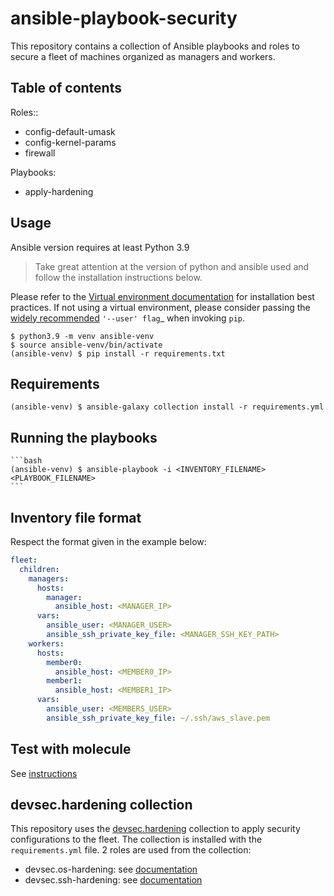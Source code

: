 # ansible-playbook-security

This repository contains a collection of Ansible playbooks and roles to secure a fleet of machines organized as managers and workers.

## Table of contents

Roles::
- config-default-umask
- config-kernel-params
- firewall

Playbooks:
- apply-hardening

## Usage

Ansible version requires at least Python 3.9

> Take great attention at the version of python and ansible used and follow the installation instructions below.

Please refer to the [Virtual environment documentation](https://virtualenv.pypa.io/en/latest/) for installation best
practices. If not using a virtual environment, please consider passing the
[widely recommended](https://packaging.python.org/tutorials/installing-packages/#installing-to-the-user-site) `'--user' flag`_ when invoking ``pip``.

    $ python3.9 -m venv ansible-venv
    $ source ansible-venv/bin/activate
    (ansible-venv) $ pip install -r requirements.txt

## Requirements

    (ansible-venv) $ ansible-galaxy collection install -r requirements.yml

## Running the playbooks

    ```bash
    (ansible-venv) $ ansible-playbook -i <INVENTORY_FILENAME> <PLAYBOOK_FILENAME>
    ```

## Inventory file format

Respect the format given in the example below:

```yaml
fleet:
  children:
    managers:
      hosts:
        manager:
          ansible_host: <MANAGER_IP>
      vars:
        ansible_user: <MANAGER_USER>
        ansible_ssh_private_key_file: <MANAGER_SSH_KEY_PATH>
    workers:
      hosts:
        member0:
          ansible_host: <MEMBER0_IP>
        member1:
          ansible_host: <MEMBER1_IP>
      vars:
        ansible_user: <MEMBERS_USER>
        ansible_ssh_private_key_file: ~/.ssh/aws_slave.pem
```

## Test with molecule

See [instructions](./molecule/default/install.md)

## devsec.hardening collection

This repository uses the [devsec.hardening](https://galaxy.ansible.com/ui/repo/published/devsec/hardening/) collection to apply security configurations to the fleet. The collection is installed with the `requirements.yml` file.
2 roles are used from the collection:
- devsec.os-hardening: see [documentation](https://github.com/dev-sec/ansible-collection-hardening/tree/master/roles/os_hardening)
- devsec.ssh-hardening: see [documentation](https://github.com/dev-sec/ansible-collection-hardening/tree/master/roles/ssh_hardening)


